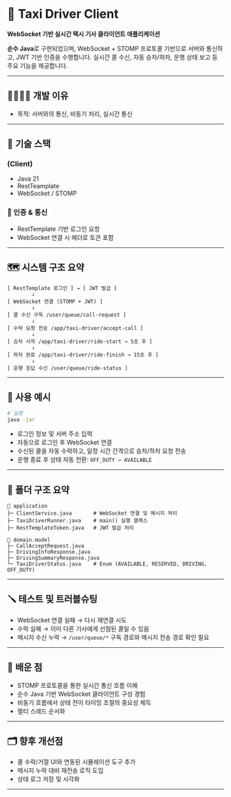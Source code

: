 # 🎫 Taxi Driver Client

**WebSocket 기반 실시간 택시 기사 클라이언트 애플리케이션**

 **순수 Java**로 구현되었으며, WebSocket + STOMP 프로토콜 기반으로 서버와 통신하고, JWT 기반 인증을 수행합니다. 실시간 콜 수신, 자동 승차/하차, 운행 상태 보고 등 주요 기능을 제공합니다.

---

## 👨‍👩‍👧‍👦 개발 이유

* 목적: 서버와의 통신, 비동기 처리, 실시간 통신

---

## 🧰 기술 스택

###  (Client)

* Java 21
* RestTeamplate
* WebSocket / STOMP

### 🔧 인증 & 통신

* RestTemplate 기반 로그인 요청
* WebSocket 연결 시 헤더로 토큰 포함

---

## 🗺️ 시스템 구조 요약

```text
[ RestTemplate 로그인 ] → [ JWT 발급 ]
        ↓
[ WebSocket 연결 (STOMP + JWT) ]
        ↓
[ 콜 수신 구독 /user/queue/call-request ]
        ↓
[ 수락 요청 전송 /app/taxi-driver/accept-call ]
        ↓
[ 승차 시작 /app/taxi-driver/ride-start → 5초 후 ]
        ↓
[ 하차 완료 /app/taxi-driver/ride-finish → 15초 후 ]
        ↓
[ 운행 응답 수신 /user/queue/ride-status ]
```

---

## 🧪 사용 예시

```bash
# 실행
java -jar 
```
* 로그인 정보 및 서버 주소 입력
* 자동으로 로그인 후 WebSocket 연결
* 수신된 콜을 자동 수락하고, 일정 시간 간격으로 승차/하차 요청 전송
* 운행 종료 후 상태 자동 전환: `OFF_DUTY → AVAILABLE`

---

## 📄 폴더 구조 요약

```
📁 application
├─ ClientService.java       # WebSocket 연결 및 메시지 처리
├─ TaxiDriverRunner.java    # main() 실행 클래스
├─ RestTemplateToken.java   # JWT 발급 처리

📁 domain.model
├─ CallAcceptRequest.java
├─ DrivingInfoResponse.java
├─ DrivingSummaryResponse.java
└─ TaxiDriverStatus.java    # Enum (AVAILABLE, RESERVED, DRIVING, OFF_DUTY)
```

---

## 🪛 테스트 및 트러블슈팅

* WebSocket 연결 실패 → 다시 재연결 시도
* 수락 실패 → 이미 다른 기사에게 선점된 콜일 수 있음
* 메시지 수신 누락 → `/user/queue/*` 구독 경로와 메시지 전송 경로 확인 필요

---

## 🧠 배운 점

* STOMP 프로토콜을 통한 실시간 통신 흐름 이해
* 순수 Java 기반 WebSocket 클라이언트 구성 경험
* 비동기 흐름에서 상태 전이 타이밍 조절의 중요성 체득
* 멀티 스레드 순서화

---

## 🗂️ 향후 개선점

* 콜 수락/거절 UI와 연동된 시뮬레이션 도구 추가
* 메시지 누락 대비 재전송 로직 도입
* 상태 로그 저장 및 시각화

---
